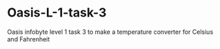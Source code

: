 # Oasis-L-1-task-3
Oasis infobyte  level 1 task 3 to make a temperature converter for Celsius and Fahrenheit 
